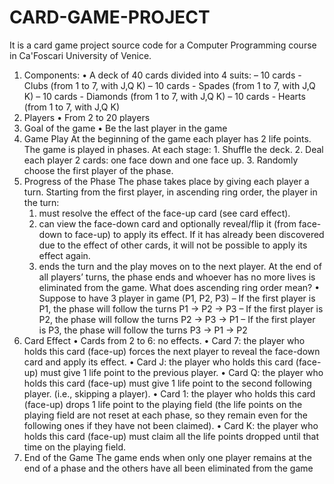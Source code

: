 # CARD-GAME-PROJECT
It is a card game project source code for a Computer Programming course in Ca'Foscari University of Venice.
1. Components:
        • A deck of 40 cards divided into 4 suits:
          – 10 cards - Clubs (from 1 to 7, with J,Q K)
          – 10 cards - Spades (from 1 to 7, with J,Q K)
          – 10 cards - Diamonds (from 1 to 7, with J,Q K)
          – 10 cards - Hearts (from 1 to 7, with J,Q K)
2. Players
  • From 2 to 20 players
3. Goal of the game 
  • Be the last player in the game
5. Game Play
  At the beginning of the game each player has 2 life points.
      The game is played in phases. At each stage:
        1. Shuffle the deck.
        2. Deal each player 2 cards: one face down and one face up.
        3. Randomly choose the first player of the phase.
5. Progress of the Phase
  The phase takes place by giving each player a turn. Starting from the first player, in ascending ring
  order, the player in the turn:
    1. must resolve the effect of the face-up card (see card effect).
    2. can view the face-down card and optionally reveal/flip it (from face-down to face-up) to apply
    its effect. If it has already been discovered due to the effect of other cards, it will not be possible
    to apply its effect again.
    3. ends the turn and the play moves on to the next player. At the end of all players’ turns, the
    phase ends and whoever has no more lives is eliminated from the game.
      What does ascending ring order mean?
        • Suppose to have 3 player in game (P1, P2, P3)
          – If the first player is P1, the phase will follow the turns P1 → P2 → P3
          – If the first player is P2, the phase will follow the turns P2 → P3 → P1
          – If the first player is P3, the phase will follow the turns P3 → P1 → P2
6. Card Effect
  • Cards from 2 to 6: no effects.
  • Card 7: the player who holds this card (face-up) forces the next player to reveal the face-down
    card and apply its effect.
  • Card J: the player who holds this card (face-up) must give 1 life point to the previous player.
  • Card Q: the player who holds this card (face-up) must give 1 life point to the second following
    player. (i.e., skipping a player).
  • Card 1: the player who holds this card (face-up) drops 1 life point to the playing field (the
    life points on the playing field are not reset at each phase, so they remain even for the following
    ones if they have not been claimed).
  • Card K: the player who holds this card (face-up) must claim all the life points dropped until
    that time on the playing field.
7. End of the Game
    The game ends when only one player remains at the end of a phase and the others have all been
        eliminated from the game
